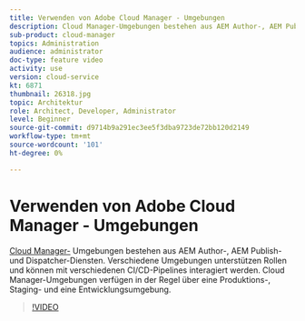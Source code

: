```yaml
---
title: Verwenden von Adobe Cloud Manager - Umgebungen
description: Cloud Manager-Umgebungen bestehen aus AEM Author-, AEM Publish- und Dispatcher-Diensten. Verschiedene Umgebungen unterstützen Rollen und können mit verschiedenen CI/CD-Pipelines interagiert werden. Cloud Manager-Umgebungen verfügen in der Regel über eine Produktions-, Staging- und eine Entwicklungsumgebung.
sub-product: cloud-manager
topics: Administration
audience: administrator
doc-type: feature video
activity: use
version: cloud-service
kt: 6871
thumbnail: 26318.jpg
topic: Architektur
role: Architect, Developer, Administrator
level: Beginner
source-git-commit: d9714b9a291ec3ee5f3dba9723de72bb120d2149
workflow-type: tm+mt
source-wordcount: '101'
ht-degree: 0%

---
```



# Verwenden von Adobe Cloud Manager - Umgebungen

[Cloud Manager-](https://experienceleague.adobe.com/docs/experience-manager-cloud-manager/using/how-to-use/manage-your-environment.html) Umgebungen bestehen aus AEM Author-, AEM Publish- und Dispatcher-Diensten. Verschiedene Umgebungen unterstützen Rollen und können mit verschiedenen CI/CD-Pipelines interagiert werden. Cloud Manager-Umgebungen verfügen in der Regel über eine Produktions-, Staging- und eine Entwicklungsumgebung.

>[!VIDEO](https://video.tv.adobe.com/v/26318/?quality=12&learn=on&hidetitle=true)

